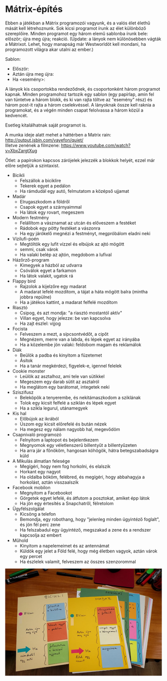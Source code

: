 # Mátrix-építés

Ebben a játékban a Mátrix programozói vagyunk, és a valós élet élethű mását kell létrehoznunk. Sok kicsi programot írunk az élet különböző szereplőire. Minden programot egy három elemű sablonba írunk bele: először; újra meg újra; reakció.
(Update: a lányok nem különösebben vágták a Mátrixot. Lehet, hogy manapság már Westworldöt kell mondani, ha programozott világra akar utalni az ember.)    

Sablon:  
* Először:  
* Aztán újra meg újra:  
* Ha <esemény>:  

A lányok kis csoportokba rendeződnek, és csoportonként három programot kapnak. Minden programohoz tartozik egy sablon (egy papírlap, amin fel van tüntetve a három blokk, és ki van rajta töltve az "esemény" rész) és három post-it rajta a három cselekvéssel. A lányoknak össze kell raknia a programokat, és a végén minden csapat felolvassa a három közül a kedvencét.  

Esetleg kitalálhatnak saját programot is.  

A munka ideje alatt mehet a háttérben a Matrix rain: http://output.jsbin.com/vayefon/quiet/  
Illetve zenének a filmzene: https://www.youtube.com/watch?v=XbxZargtXug  

Ötlet: a papírokon kapcsos zárójelek jelezzék a blokkok helyét, ezzel már előre sejtetjük a szintaxist.  

* Bicikli
    - Felszállok a biciklire
    - Tekerek egyet a pedálon
    - Ha rámdudál egy autó, felmutatom a középső ujjamat
* Madár
    - Elrugaszkodom a földről
    - Csapok egyet a szárnyaimmal
    - Ha látok egy rovart, megeszem
* Modern festmény
    - Felállítom a vásznamat az utcán és előveszem a festéket
    - Rádobok egy pötty festéket a vászonra
    - Ha egy járókelő megnézi a festményt, megpróbálom eladni neki
* Vízilufi-poén
    - Megtöltök egy lufit vízzel és elbújok az ajtó mögött
    - semmi, csak várok
    - Ha valaki belép az ajtón, megdobom a lufival
* Házőrző-program
    - Kimegyek a házból az udvarra
    - Csóválok egyet a farkamon
    - Ha látok valakit, ugatok rá
* Flappy bird
    - Rajzolok a kijelzőre egy madarat
    - A madarat lefelé mozdítom, a tájat a háta mögött balra (mintha jobbra repülne)
    - Ha a játékos kattint, a madarat felfelé mozdítom
* Riasztó  
    - Csipog, és azt mondja: "a riasztó mostantól aktív"
    - Villan egyet, hogy jelezze: be van kapcsolva
    - Ha zajt észlel: vijjog
* Focista
    - Felveszem a mezt, a sípcsontvédőt, a cipőt
    - Megnézem, merre van a labda, és lépek egyet az irányába
    - Ha a közelembe jön valaki: feldobom magam és reklamálok
* Diák
    - Beülök a padba és kinyitom a füzetemet
    - Ásítok
    - Ha a tanár megkérdezi, figyelek-e, igennel felelek
* Cookie monster
    - Leülök az asztalhoz, ami tele van sütikkel  
    - Megeszem egy darab sütit az asztalról  
    - Ha meglátom egy barátomat, integetek neki  
* Sziszifusz
    - Beleköpök a tenyerembe, és nekitámaszkodom a sziklának
    - Tolok egy kicsit felfelé a sziklán és lépek egyet
    - Ha a szikla legurul, utánamegyek
* Kis hal
    - Előbújok az ikrából
    - Úszom egy kicsit előrefelé és bután nézek
    - Ha megesz egy nálam nagyobb hal, megevődöm
* Csapnivaló programozó
    - Felnyitom a laptopot és bejelentkezem
    - Megnyomok egy véletlenszerű billentyűt a billentyűzeten
    - Ha arra jár a főnököm, hangosan köhögök, hátra betegszabadságra küld
* A Mikulás álmatlan felesége
    - Megígéri, hogy nem fog horkolni, és elalszik
    - Horkant egy nagyot
    - Ha oldalba bököm, felébred, és megígéri, hogy abbahagyja a horkolást, aztán visszaalszik
* Facebook mobilon
    - Megnyitom a Facebookot
    - Görgetek egyet lefelé, és átfutom a posztokat, amiket épp látok
    - Ha jön egy értesítés a Snapchatről, félretolom
* Ügyfélszolgálat
    - Kicsöng a telefon  
    - Bemondja, egy robothang, hogy "jelenleg minden ügyintéző foglalt", és jön fél perc zene
    - Ha felszabadul egy ügyintéző, megszakad a zene és a rendszer kapcsolja az embert  
* Műhold
    - Kinyitom a napelemeimet és az antennámat
    - Küldök egy jelet a Föld felé, hogy még életben vagyok, aztán várok egy percet
    - Ha észlelek valamit, felveszem az összes szenzorommal

![](.matrix-programok.png)  
